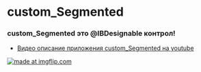 # custom_Segmented

### custom_Segmented это @IBDesignable контрол!

- [Видео описание приложения custom_Segmented на youtube](https://youtu.be/P-9lq6XOOLg")

<a href="https://imgflip.com/gif/26tygz"><img src="https://i.imgflip.com/26tygz.gif" title="made at imgflip.com"/></a>
